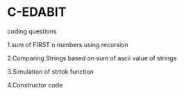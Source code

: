 # C-EDABIT
coding questions

1.sum of FIRST n numbers using recursion

2.Comparing Strings based on sum of ascii value of strings

3.Simulation of strtok function

4.Constructor code
